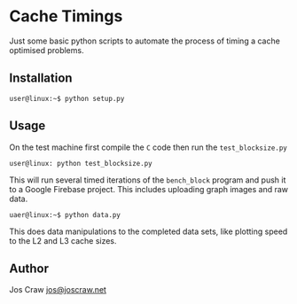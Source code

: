 # Cache Timings

Just some basic python scripts to automate the process of timing a cache optimised
problems.

## Installation
```console
user@linux:~$ python setup.py
```

## Usage
On the test machine first compile the `C` code then run the `test_blocksize.py`

```console
user@linux: python test_blocksize.py
```

This will run several timed iterations of the `bench_block` program and push it to a Google
Firebase project. This includes uploading graph images and raw data.

```console
uaer@linux:~$ python data.py
```
This does data manipulations to the completed data sets, like plotting speed to the L2 and L3
cache sizes.

## Author
Jos Craw <jos@joscraw.net>
